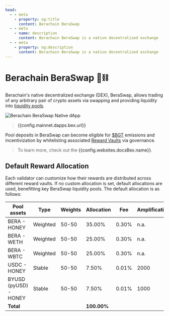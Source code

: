 ```yaml
---
head:
  - - meta
    - property: og:title
      content: Berachain BeraSwap
  - - meta
    - name: description
      content: Berachain BeraSwap is a native decentralized exchange
  - - meta
    - property: og:description
      content: Berachain BeraSwap is a native decentralized exchange
---
```


<script setup>
  import config from '@berachain/config/constants.json';
</script>

# Berachain BeraSwap 🐻⛓️

Berachain's native decentralized exchange (DEX), BeraSwap, allows trading of any arbitrary pair of crypto assets via swapping and providing liquidity into [liquidity pools](/learn/help/glossary#liquidity-pool).

<a target="_blank" :href="config.mainnet.dapps.bex.url ">

![Berachain BeraSwap Native dApp](/assets/beraswap.png)

</a>

> <a target="_blank" :href="config.mainnet.dapps.bex.url">{{config.mainnet.dapps.bex.url}}</a>

Pool deposits in BeraSwap can become eligible for [$BGT](/learn/pol/tokens/bgt) emissions and incentivization by whitelisting associated [Reward Vaults](/learn/pol/rewardvaults) via governance.

> To learn more, check out the <a :href="config.websites.docsBex.url">{{config.websites.docsBex.name}}</a>.

## Default Reward Allocation

Each validator can customize how their rewards are distributed across different reward vaults. If no custom allocation is set, default allocations are used, benefitting key BeraSwap liquidity pools. The default allocation is as follows:

| Pool assets           | Type     | Weights | Allocation  | Fee   | Amplification |
| --------------------- | -------- | ------- | ----------- | ----- | ------------- |
| BERA - HONEY          | Weighted | 50-50   | 35.00%      | 0.30% | n.a.          |
| BERA - WETH           | Weighted | 50-50   | 25.00%      | 0.30% | n.a.          |
| BERA - WBTC           | Weighted | 50-50   | 25.00%      | 0.30% | n.a.          |
| USDC - HONEY          | Stable   | 50-50   | 7.50%       | 0.01% | 2000          |
| BYUSD (pyUSD) - HONEY | Stable   | 50-50   | 7.50%       | 0.01% | 1000          |
| **Total**             |          |         | **100.00%** |       |               |
